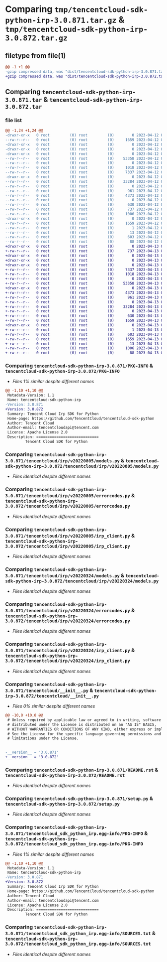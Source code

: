 # Comparing `tmp/tencentcloud-sdk-python-irp-3.0.871.tar.gz` & `tmp/tencentcloud-sdk-python-irp-3.0.872.tar.gz`

## filetype from file(1)

```diff
@@ -1 +1 @@
-gzip compressed data, was "dist/tencentcloud-sdk-python-irp-3.0.871.tar", last modified: Wed Apr 12 00:28:23 2023, max compression
+gzip compressed data, was "dist/tencentcloud-sdk-python-irp-3.0.872.tar", last modified: Thu Apr 13 00:44:26 2023, max compression
```

## Comparing `tencentcloud-sdk-python-irp-3.0.871.tar` & `tencentcloud-sdk-python-irp-3.0.872.tar`

### file list

```diff
@@ -1,24 +1,24 @@
-drwxr-xr-x   0 root         (0) root         (0)        0 2023-04-12 00:28:23.000000 tencentcloud-sdk-python-irp-3.0.871/
--rw-r--r--   0 root         (0) root         (0)     1659 2023-04-12 00:28:23.000000 tencentcloud-sdk-python-irp-3.0.871/PKG-INFO
-drwxr-xr-x   0 root         (0) root         (0)        0 2023-04-12 00:28:23.000000 tencentcloud-sdk-python-irp-3.0.871/tencentcloud/
-drwxr-xr-x   0 root         (0) root         (0)        0 2023-04-12 00:28:23.000000 tencentcloud-sdk-python-irp-3.0.871/tencentcloud/irp/
-drwxr-xr-x   0 root         (0) root         (0)        0 2023-04-12 00:28:23.000000 tencentcloud-sdk-python-irp-3.0.871/tencentcloud/irp/v20220805/
--rw-r--r--   0 root         (0) root         (0)    53358 2023-04-12 00:28:23.000000 tencentcloud-sdk-python-irp-3.0.871/tencentcloud/irp/v20220805/models.py
--rw-r--r--   0 root         (0) root         (0)        0 2023-04-12 00:28:23.000000 tencentcloud-sdk-python-irp-3.0.871/tencentcloud/irp/v20220805/__init__.py
--rw-r--r--   0 root         (0) root         (0)     1018 2023-04-12 00:28:23.000000 tencentcloud-sdk-python-irp-3.0.871/tencentcloud/irp/v20220805/errorcodes.py
--rw-r--r--   0 root         (0) root         (0)     7337 2023-04-12 00:28:23.000000 tencentcloud-sdk-python-irp-3.0.871/tencentcloud/irp/v20220805/irp_client.py
-drwxr-xr-x   0 root         (0) root         (0)        0 2023-04-12 00:28:23.000000 tencentcloud-sdk-python-irp-3.0.871/tencentcloud/irp/v20220324/
--rw-r--r--   0 root         (0) root         (0)    33284 2023-04-12 00:28:23.000000 tencentcloud-sdk-python-irp-3.0.871/tencentcloud/irp/v20220324/models.py
--rw-r--r--   0 root         (0) root         (0)        0 2023-04-12 00:28:23.000000 tencentcloud-sdk-python-irp-3.0.871/tencentcloud/irp/v20220324/__init__.py
--rw-r--r--   0 root         (0) root         (0)      961 2023-04-12 00:28:23.000000 tencentcloud-sdk-python-irp-3.0.871/tencentcloud/irp/v20220324/errorcodes.py
--rw-r--r--   0 root         (0) root         (0)     4373 2023-04-12 00:28:23.000000 tencentcloud-sdk-python-irp-3.0.871/tencentcloud/irp/v20220324/irp_client.py
--rw-r--r--   0 root         (0) root         (0)        0 2023-04-12 00:28:23.000000 tencentcloud-sdk-python-irp-3.0.871/tencentcloud/irp/__init__.py
--rw-r--r--   0 root         (0) root         (0)      630 2023-04-12 00:28:23.000000 tencentcloud-sdk-python-irp-3.0.871/tencentcloud/__init__.py
--rw-r--r--   0 root         (0) root         (0)      737 2023-04-12 00:28:23.000000 tencentcloud-sdk-python-irp-3.0.871/README.rst
--rw-r--r--   0 root         (0) root         (0)     1006 2023-04-12 00:28:23.000000 tencentcloud-sdk-python-irp-3.0.871/setup.py
-drwxr-xr-x   0 root         (0) root         (0)        0 2023-04-12 00:28:23.000000 tencentcloud-sdk-python-irp-3.0.871/tencentcloud_sdk_python_irp.egg-info/
--rw-r--r--   0 root         (0) root         (0)     1659 2023-04-12 00:28:23.000000 tencentcloud-sdk-python-irp-3.0.871/tencentcloud_sdk_python_irp.egg-info/PKG-INFO
--rw-r--r--   0 root         (0) root         (0)        1 2023-04-12 00:28:23.000000 tencentcloud-sdk-python-irp-3.0.871/tencentcloud_sdk_python_irp.egg-info/dependency_links.txt
--rw-r--r--   0 root         (0) root         (0)       13 2023-04-12 00:28:23.000000 tencentcloud-sdk-python-irp-3.0.871/tencentcloud_sdk_python_irp.egg-info/top_level.txt
--rw-r--r--   0 root         (0) root         (0)      603 2023-04-12 00:28:23.000000 tencentcloud-sdk-python-irp-3.0.871/tencentcloud_sdk_python_irp.egg-info/SOURCES.txt
--rw-r--r--   0 root         (0) root         (0)       88 2023-04-12 00:28:23.000000 tencentcloud-sdk-python-irp-3.0.871/setup.cfg
+drwxr-xr-x   0 root         (0) root         (0)        0 2023-04-13 00:44:26.000000 tencentcloud-sdk-python-irp-3.0.872/
+-rw-r--r--   0 root         (0) root         (0)      737 2023-04-13 00:44:26.000000 tencentcloud-sdk-python-irp-3.0.872/README.rst
+drwxr-xr-x   0 root         (0) root         (0)        0 2023-04-13 00:44:26.000000 tencentcloud-sdk-python-irp-3.0.872/tencentcloud/
+drwxr-xr-x   0 root         (0) root         (0)        0 2023-04-13 00:44:26.000000 tencentcloud-sdk-python-irp-3.0.872/tencentcloud/irp/
+drwxr-xr-x   0 root         (0) root         (0)        0 2023-04-13 00:44:26.000000 tencentcloud-sdk-python-irp-3.0.872/tencentcloud/irp/v20220805/
+-rw-r--r--   0 root         (0) root         (0)     7337 2023-04-13 00:44:26.000000 tencentcloud-sdk-python-irp-3.0.872/tencentcloud/irp/v20220805/irp_client.py
+-rw-r--r--   0 root         (0) root         (0)     1018 2023-04-13 00:44:26.000000 tencentcloud-sdk-python-irp-3.0.872/tencentcloud/irp/v20220805/errorcodes.py
+-rw-r--r--   0 root         (0) root         (0)        0 2023-04-13 00:44:26.000000 tencentcloud-sdk-python-irp-3.0.872/tencentcloud/irp/v20220805/__init__.py
+-rw-r--r--   0 root         (0) root         (0)    53358 2023-04-13 00:44:26.000000 tencentcloud-sdk-python-irp-3.0.872/tencentcloud/irp/v20220805/models.py
+drwxr-xr-x   0 root         (0) root         (0)        0 2023-04-13 00:44:26.000000 tencentcloud-sdk-python-irp-3.0.872/tencentcloud/irp/v20220324/
+-rw-r--r--   0 root         (0) root         (0)     4373 2023-04-13 00:44:26.000000 tencentcloud-sdk-python-irp-3.0.872/tencentcloud/irp/v20220324/irp_client.py
+-rw-r--r--   0 root         (0) root         (0)      961 2023-04-13 00:44:26.000000 tencentcloud-sdk-python-irp-3.0.872/tencentcloud/irp/v20220324/errorcodes.py
+-rw-r--r--   0 root         (0) root         (0)        0 2023-04-13 00:44:26.000000 tencentcloud-sdk-python-irp-3.0.872/tencentcloud/irp/v20220324/__init__.py
+-rw-r--r--   0 root         (0) root         (0)    33284 2023-04-13 00:44:26.000000 tencentcloud-sdk-python-irp-3.0.872/tencentcloud/irp/v20220324/models.py
+-rw-r--r--   0 root         (0) root         (0)        0 2023-04-13 00:44:26.000000 tencentcloud-sdk-python-irp-3.0.872/tencentcloud/irp/__init__.py
+-rw-r--r--   0 root         (0) root         (0)      630 2023-04-13 00:44:26.000000 tencentcloud-sdk-python-irp-3.0.872/tencentcloud/__init__.py
+-rw-r--r--   0 root         (0) root         (0)     1659 2023-04-13 00:44:26.000000 tencentcloud-sdk-python-irp-3.0.872/PKG-INFO
+drwxr-xr-x   0 root         (0) root         (0)        0 2023-04-13 00:44:26.000000 tencentcloud-sdk-python-irp-3.0.872/tencentcloud_sdk_python_irp.egg-info/
+-rw-r--r--   0 root         (0) root         (0)        1 2023-04-13 00:44:26.000000 tencentcloud-sdk-python-irp-3.0.872/tencentcloud_sdk_python_irp.egg-info/dependency_links.txt
+-rw-r--r--   0 root         (0) root         (0)      603 2023-04-13 00:44:26.000000 tencentcloud-sdk-python-irp-3.0.872/tencentcloud_sdk_python_irp.egg-info/SOURCES.txt
+-rw-r--r--   0 root         (0) root         (0)     1659 2023-04-13 00:44:26.000000 tencentcloud-sdk-python-irp-3.0.872/tencentcloud_sdk_python_irp.egg-info/PKG-INFO
+-rw-r--r--   0 root         (0) root         (0)       13 2023-04-13 00:44:26.000000 tencentcloud-sdk-python-irp-3.0.872/tencentcloud_sdk_python_irp.egg-info/top_level.txt
+-rw-r--r--   0 root         (0) root         (0)     1006 2023-04-13 00:44:26.000000 tencentcloud-sdk-python-irp-3.0.872/setup.py
+-rw-r--r--   0 root         (0) root         (0)       88 2023-04-13 00:44:26.000000 tencentcloud-sdk-python-irp-3.0.872/setup.cfg
```

### Comparing `tencentcloud-sdk-python-irp-3.0.871/PKG-INFO` & `tencentcloud-sdk-python-irp-3.0.872/PKG-INFO`

 * *Files 1% similar despite different names*

```diff
@@ -1,10 +1,10 @@
 Metadata-Version: 1.1
 Name: tencentcloud-sdk-python-irp
-Version: 3.0.871
+Version: 3.0.872
 Summary: Tencent Cloud Irp SDK for Python
 Home-page: https://github.com/TencentCloud/tencentcloud-sdk-python
 Author: Tencent Cloud
 Author-email: tencentcloudapi@tencent.com
 License: Apache License 2.0
 Description: ============================
         Tencent Cloud SDK for Python
```

### Comparing `tencentcloud-sdk-python-irp-3.0.871/tencentcloud/irp/v20220805/models.py` & `tencentcloud-sdk-python-irp-3.0.872/tencentcloud/irp/v20220805/models.py`

 * *Files identical despite different names*

### Comparing `tencentcloud-sdk-python-irp-3.0.871/tencentcloud/irp/v20220805/errorcodes.py` & `tencentcloud-sdk-python-irp-3.0.872/tencentcloud/irp/v20220805/errorcodes.py`

 * *Files identical despite different names*

### Comparing `tencentcloud-sdk-python-irp-3.0.871/tencentcloud/irp/v20220805/irp_client.py` & `tencentcloud-sdk-python-irp-3.0.872/tencentcloud/irp/v20220805/irp_client.py`

 * *Files identical despite different names*

### Comparing `tencentcloud-sdk-python-irp-3.0.871/tencentcloud/irp/v20220324/models.py` & `tencentcloud-sdk-python-irp-3.0.872/tencentcloud/irp/v20220324/models.py`

 * *Files identical despite different names*

### Comparing `tencentcloud-sdk-python-irp-3.0.871/tencentcloud/irp/v20220324/errorcodes.py` & `tencentcloud-sdk-python-irp-3.0.872/tencentcloud/irp/v20220324/errorcodes.py`

 * *Files identical despite different names*

### Comparing `tencentcloud-sdk-python-irp-3.0.871/tencentcloud/irp/v20220324/irp_client.py` & `tencentcloud-sdk-python-irp-3.0.872/tencentcloud/irp/v20220324/irp_client.py`

 * *Files identical despite different names*

### Comparing `tencentcloud-sdk-python-irp-3.0.871/tencentcloud/__init__.py` & `tencentcloud-sdk-python-irp-3.0.872/tencentcloud/__init__.py`

 * *Files 0% similar despite different names*

```diff
@@ -10,8 +10,8 @@
 # Unless required by applicable law or agreed to in writing, software
 # distributed under the License is distributed on an "AS IS" BASIS,
 # WITHOUT WARRANTIES OR CONDITIONS OF ANY KIND, either express or implied.
 # See the License for the specific language governing permissions and
 # limitations under the License.
 
 
-__version__ = '3.0.871'
+__version__ = '3.0.872'
```

### Comparing `tencentcloud-sdk-python-irp-3.0.871/README.rst` & `tencentcloud-sdk-python-irp-3.0.872/README.rst`

 * *Files identical despite different names*

### Comparing `tencentcloud-sdk-python-irp-3.0.871/setup.py` & `tencentcloud-sdk-python-irp-3.0.872/setup.py`

 * *Files identical despite different names*

### Comparing `tencentcloud-sdk-python-irp-3.0.871/tencentcloud_sdk_python_irp.egg-info/PKG-INFO` & `tencentcloud-sdk-python-irp-3.0.872/tencentcloud_sdk_python_irp.egg-info/PKG-INFO`

 * *Files 1% similar despite different names*

```diff
@@ -1,10 +1,10 @@
 Metadata-Version: 1.1
 Name: tencentcloud-sdk-python-irp
-Version: 3.0.871
+Version: 3.0.872
 Summary: Tencent Cloud Irp SDK for Python
 Home-page: https://github.com/TencentCloud/tencentcloud-sdk-python
 Author: Tencent Cloud
 Author-email: tencentcloudapi@tencent.com
 License: Apache License 2.0
 Description: ============================
         Tencent Cloud SDK for Python
```

### Comparing `tencentcloud-sdk-python-irp-3.0.871/tencentcloud_sdk_python_irp.egg-info/SOURCES.txt` & `tencentcloud-sdk-python-irp-3.0.872/tencentcloud_sdk_python_irp.egg-info/SOURCES.txt`

 * *Files identical despite different names*

